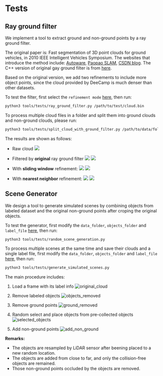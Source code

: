 # Tests

## Ray ground filter

We implement a tool to extract ground and non-ground points by a ray ground filter. 

The original paper is: Fast segmentation of 3D point clouds for ground vehicles, in 2010 IEEE Intelligent Vehicles Symposium.
The websites that introduce the method include: [Autoware](https://gitlab.com/autowarefoundation/autoware.auto/AutowareAuto/-/blob/master/src/perception/filters/ray_ground_classifier/design/ray-ground-classifier-design.md), [Paopao SLAM](https://www.sohu.com/a/334672903_715754), [CSDN blog](https://blog.csdn.net/AdamShan/article/details/82901295).
The C++ version of original gay ground filter is from [here](https://github.com/AbangLZU/lidar_ground_filter).

Based on the original version, we add two refinements to include more object points, since the cloud provided by DeeCamp is much denser than other datasets.

To test the filter, first select the `refinement mode` [here](ray_ground_filter.py#L321-L323), then run:

```bash
python3 tools/tests/ray_ground_filter.py /path/to/test/cloud.bin
```

To process multiple cloud files in a folder and split them into ground clouds and non-ground clouds, please run:

```bash
python3 tools/tests/split_cloud_with_ground_filter.py /path/to/data/folder /path/to/output/folder
```

The results are shown as follows:

- Raw cloud
![](../../docs/ray_ground_filter_raw_cloud.png)

- Filtered by **original** ray ground filter
![](../../docs/ray_ground_filter_origin_ground.png)
![](../../docs/ray_ground_filter_origin_non_ground.png)

- With **sliding window** refinement:
![](../../docs/ray_ground_filter_sliding_window_ground.png)
![](../../docs/ray_ground_filter_sliding_window_non_ground.png)

- With **nearest neighbor** refinement:
![](../../docs/ray_ground_filter_nearest_neighbor_ground.png)
![](../../docs/ray_ground_filter_nearest_neighbor_non_ground.png)

## Scene Generator

We design a tool to generate simulated scenes by combining objects from labeled dataset and 
the original non-ground points after croping the original objects.

To test the generator, first modify the `data_folder`, `objects_folder` and `label_file` [here](random_scene_generation.py#L493-L495), then run:

```bash
python3 tools/tests/random_scene_generation.py
```

To process multiple scenes at the same time and save their clouds and a single label file,
first modify the `data_folder`, `objects_folder` and `label_file` [here](generate_simulated_scenes.py#L31-L33),
then run:

```bash
python3 tools/tests/generate_simulated_scenes.py
```

The main procedure includes:

1. Load a frame with its label info
![original_cloud](../../docs/random_scene_generation_original_cloud.png)

2. Remove labeled objects
![objects_removed](../../docs/random_scene_generation_objects_removed.png)

3. Remove ground points
![ground_removed](../../docs/random_scene_generation_ground_removed.png)

4. Random select and place objects from pre-collected objects
![selected_objects](../../docs/random_scene_generation_selected_objects.png)

5. Add non-ground points
![add_non_ground](../../docs/random_scene_generation_add_non_ground.png)

**Remarks:**

- The objects are resampled by LiDAR sensor after beening placed to a new random location.
- The objects are added from close to far, and only the collision-free objects are remained.
- Those non-ground points occluded by the objects are removed.